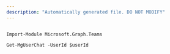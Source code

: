 ```yaml
---
description: "Automatically generated file. DO NOT MODIFY"
---
```


```powershellv2

Import-Module Microsoft.Graph.Teams

Get-MgUserChat -UserId $userId

```